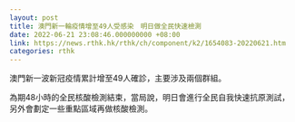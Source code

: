 ```yaml
---
layout: post
title: 澳門新一輪疫情增至49人受感染　明日做全民快速檢測
date: 2022-06-21 23:08:46.000000000 +08:00
link: https://news.rthk.hk/rthk/ch/component/k2/1654083-20220621.htm
categories: rthk
---
```


澳門新一波新冠疫情累計增至49人確診，主要涉及兩個群組。

為期48小時的全民核酸檢測結束，當局說，明日會進行全民自我快速抗原測試，另外會劃定一些重點區域再做核酸檢測。
